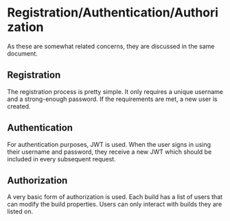 # Registration/Authentication/Authorization

As these are somewhat related concerns, they are discussed in the same document.

## Registration

The registration process is pretty simple. It only requires a unique username and a strong-enough password. If the requirements are met, a new user is created. 

## Authentication

For authentication purposes, JWT is used. When the user signs in using their username and password, they receive a new JWT which should be included in every subsequent request.

## Authorization

A very basic form of authorization is used. Each build has a list of users that can modify the build properties. Users can only interact with builds they are listed on.